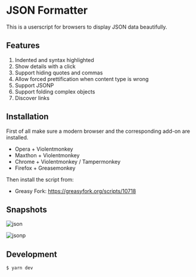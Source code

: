 JSON Formatter
===

This is a userscript for browsers to display JSON data beautifully.

Features
---
1. Indented and syntax highlighted
1. Show details with a click
1. Support hiding quotes and commas
1. Allow forced prettification when content type is wrong
1. Support JSONP
1. Support folding complex objects
1. Discover links

Installation
---
First of all make sure a modern browser and the corresponding add-on are installed.

* Opera + Violentmonkey
* Maxthon + Violentmonkey
* Chrome + Violentmonkey / Tampermonkey
* Firefox + Greasemonkey

Then install the script from:

* Greasy Fork: <https://greasyfork.org/scripts/10718>

Snapshots
---
![json](https://user-images.githubusercontent.com/3139113/33613649-218d2526-da10-11e7-8564-9073391b7f67.png)

![jsonp](https://cloud.githubusercontent.com/assets/3139113/26823105/ff5d03ba-4ade-11e7-8069-c79fe1357368.png)

Development
---
``` sh
$ yarn dev
```
